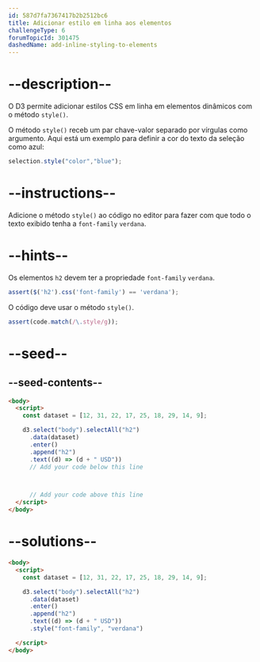 ```yaml
---
id: 587d7fa7367417b2b2512bc6
title: Adicionar estilo em linha aos elementos
challengeType: 6
forumTopicId: 301475
dashedName: add-inline-styling-to-elements
---
```


# --description--

O D3 permite adicionar estilos CSS em linha em elementos dinâmicos com o método `style()`.

O método `style()` receb um par chave-valor separado por vírgulas como argumento. Aqui está um exemplo para definir a cor do texto da seleção como azul:

```js
selection.style("color","blue");
```

# --instructions--

Adicione o método `style()` ao código no editor para fazer com que todo o texto exibido tenha a `font-family` `verdana`.

# --hints--

Os elementos `h2` devem ter a propriedade `font-family` `verdana`.

```js
assert($('h2').css('font-family') == 'verdana');
```

O código deve usar o método `style()`.

```js
assert(code.match(/\.style/g));
```

# --seed--

## --seed-contents--

```html
<body>
  <script>
    const dataset = [12, 31, 22, 17, 25, 18, 29, 14, 9];

    d3.select("body").selectAll("h2")
      .data(dataset)
      .enter()
      .append("h2")
      .text((d) => (d + " USD"))
      // Add your code below this line



      // Add your code above this line
  </script>
</body>
```

# --solutions--

```html
<body>
  <script>
    const dataset = [12, 31, 22, 17, 25, 18, 29, 14, 9];

    d3.select("body").selectAll("h2")
      .data(dataset)
      .enter()
      .append("h2")
      .text((d) => (d + " USD"))
      .style("font-family", "verdana")

  </script>
</body>
```

